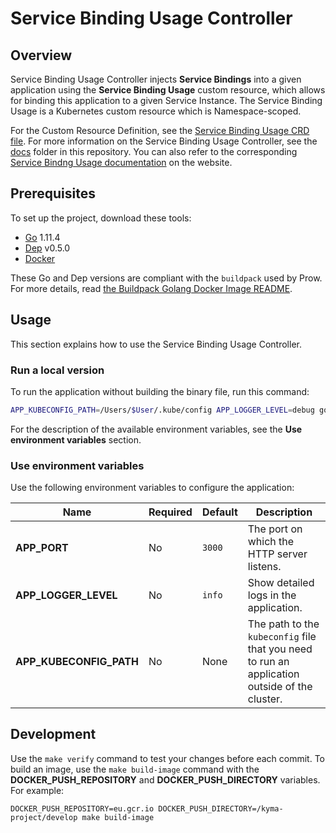 # Service Binding Usage Controller

## Overview

Service Binding Usage Controller injects **Service Bindings** into a given application using the **Service Binding Usage** custom resource, which allows for binding this application to a given Service Instance. The Service Binding Usage is a Kubernetes custom resource which is Namespace-scoped.

For the Custom Resource Definition, see the [Service Binding Usage CRD file](../../installation/resources/crds/service-catalog/servicebindingusages.servicecatalog.crd.yaml). For more information on the Service Binding Usage Controller, see the [docs](./docs) folder in this repository. You can also refer to the corresponding [Service Bindng Usage documentation](https://kyma-project-old.netlify.app/docs/components/service-catalog/#custom-resource-service-binding-usage) on the website.

## Prerequisites

To set up the project, download these tools:

* [Go](https://golang.org/dl/) 1.11.4
* [Dep](https://github.com/golang/dep) v0.5.0
* [Docker](https://www.docker.com/)

These Go and Dep versions are compliant with the `buildpack` used by Prow. For more details, read [the Buildpack Golang Docker Image README](https://github.com/kyma-project/test-infra/blob/main/prow/images/buildpack-golang/README.md).

## Usage

This section explains how to use the Service Binding Usage Controller.

### Run a local version

To run the application without building the binary file, run this command:

```bash
APP_KUBECONFIG_PATH=/Users/$User/.kube/config APP_LOGGER_LEVEL=debug go run cmd/controller/main.go
```

For the description of the available environment variables, see the **Use environment variables** section.

### Use environment variables

Use the following environment variables to configure the application:

| Name | Required | Default | Description |
|-----|---------|--------|------------|
| **APP_PORT** | No | `3000` | The port on which the HTTP server listens. |
| **APP_LOGGER_LEVEL** | No | `info` | Show detailed logs in the application. |
| **APP_KUBECONFIG_PATH** | No | None | The path to the `kubeconfig` file that you need to run an application outside of the cluster. |

## Development

Use the `make verify` command to test your changes before each commit. To build an image, use the `make build-image` command with the **DOCKER_PUSH_REPOSITORY** and **DOCKER_PUSH_DIRECTORY** variables. For example:
```
DOCKER_PUSH_REPOSITORY=eu.gcr.io DOCKER_PUSH_DIRECTORY=/kyma-project/develop make build-image
```
